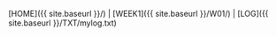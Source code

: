 [HOME]({{ site.baseurl }}/) | 
[WEEK1]({{ site.baseurl }}/W01/) | 
[LOG]({{ site.baseurl }}/TXT/mylog.txt) 
